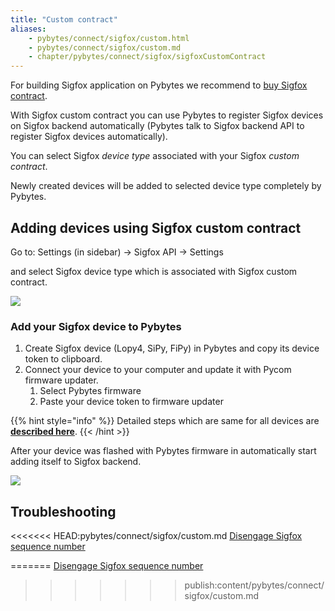 ```yaml
---
title: "Custom contract"
aliases:
    - pybytes/connect/sigfox/custom.html
    - pybytes/connect/sigfox/custom.md
    - chapter/pybytes/connect/sigfox/sigfoxCustomContract
---
```


For building Sigfox application on Pybytes we recommend to [buy Sigfox contract](https://buy.sigfox.com/).

With Sigfox custom contract you can use Pybytes to register Sigfox devices on Sigfox backend automatically (Pybytes talk to Sigfox backend API to register Sigfox devices automatically).

You can select Sigfox _device type_ associated with your Sigfox _custom contract_.

Newly created devices will be added to selected device type completely by Pybytes.

## Adding devices using Sigfox custom contract

Go to: Settings (in sidebar) → Sigfox API → Settings

and select Sigfox device type which is associated with Sigfox custom contract.

![](/gitbook/assets/selectdevicetypecustomcontract.png)

### Add your Sigfox device to Pybytes

1. Create Sigfox device (Lopy4, SiPy, FiPy) in Pybytes and copy its device token to clipboard.
2. Connect your device to your computer and update it with Pycom firmware updater.
   1. Select Pybytes firmware
   2. Paste your device token to firmware updater

{{% hint style="info" %}}
Detailed steps which are same for all devices are [**described here**](../../quick).
{{< /hint >}}

After your device was flashed with Pybytes firmware in automatically start adding itself to Sigfox backend.

![](/gitbook/assets/sigfoxcustomcontractstatus%20%281%29.png)

## Troubleshooting

<<<<<<< HEAD:pybytes/connect/sigfox/custom.md
[Disengage Sigfox sequence number](../../../tutorials-and-examples/sigfox.md#disengage-sequence-number)

=======
[Disengage Sigfox sequence number](/tutorials/sigfox#disengage-sequence-number)
>>>>>>> publish:content/pybytes/connect/sigfox/custom.md
